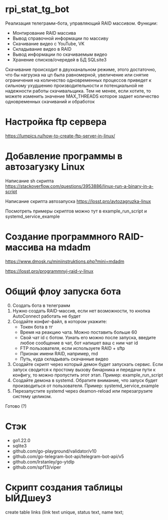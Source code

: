 # rpi_stat_tg_bot

Реализация телеграмм-бота, управляющий RAID массивом.
Функции:
- Монтирование RAID массива
- Вывод справочной информации по массиву
- Скачивание видео с YouTube, VK
- Складывание видео в RAID
- Вывод информации по скачиваемым видео
- Хранение списков/очередей в БД SQLsite3

Скачивание происходит в двухканальном режиме, этого достаточно, что бы нагрузка на цп была равномерной, увеличение или снятие ограничения на количество одновременных процессов приведет к сильному ухудшению производительности и потенциальной не надежности работы скачивальщика. Тем не менее, если хотите, то можете изменить значение MAX_THREADS которое задает количество одновременных скачиваний и обработок


# Настройка ftp сервера
https://lumpics.ru/how-to-create-ftp-server-in-linux/

# Добавление программы в автозагузку Linux

Написание sh скрипта https://stackoverflow.com/questions/3953886/linux-run-a-binary-in-a-script

Написание скрипта автозапуска https://losst.pro/avtozagruzka-linux


Посмотреть примеры скриптов можно тут в example_run_script и systemd_service_example

# Создание программного RAID-массива на mdadm

https://www.dmosk.ru/miniinstruktions.php?mini=mdadm

https://losst.pro/programmnyj-raid-v-linux




# Общий флоу запуска бота
0. Создать бота в телеграмм
1. Нужно создать RAID-массив, если нет возможности, то кнопка AutoConnect работать не будет
2. Создайте конфиг-файл, в котором укажите:
    - Токен бота в тг
    - Время на реакцию чата. Можно поставить больше 60
    - Свой чат id c ботом. Узнать его можно после запуска, введите любое сообщение в чат, бот напишет ваш с ним чат id
    - FTP пользователя, если используете RAID + sftp
    - Признак имени RAID, например, md
    - Путь, куда складывать скачанные видео
3. Создайте скрипт через который демон будет запускать сервис. Если запуск сводится к простому вызову бинарника и передачи пути к конфигу, то можно пропустить этот этап. Пример: example_run_script
4. Создайте демона в systemd. Обратите внимание, что запуск будет производиться от пользователя. Пример: systemd_service_example
5. Перезапустите systemd через deamon-reload или перезагрузите систему целиком.

Готово (?)

# Стэк
- go1.22.0
- sqlite3
- github.com/go-playground/validator/v10
- github.com/go-telegram-bot-api/telegram-bot-api/v5 
- github.com/lrstanley/go-ytdlp 
- github.com/spf13/viper 

# Скрипт создания таблицы ЫЙДшеу3
create table links (link text unique, status text, name text;